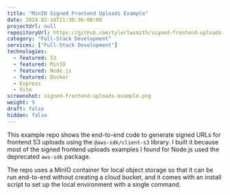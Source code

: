```yaml
---
title: "MinIO Signed Frontend Uploads Example"
date: 2024-02-16T21:30:36-08:00
projectUrl: null
repositoryUrl: https://github.com/tylerlwsmith/signed-frontend-uploads-s3-minio
category: "Full-Stack Development"
services: ["Full-Stack Development"]
technologies:
  - featured: S3
  - featured: MinIO
  - featured: Node.js
  - featured: Docker
  - Express
  - Vite
screenshot: signed-frontend-uploads-example.png
weight: 9
draft: false
hidden: false
---
```


This example repo shows the end-to-end code to generate signed URLs for frontend S3 uploads using the `@aws-sdk/client-s3` library. I built it because most of the signed frontend uploads examples I found for Node.js used the deprecated `aws-sdk` package.

The repo uses a MinIO container for local object storage so that it can be run end-to-end without creating a cloud bucket, and it comes with an install script to set up the local environment with a single command.
